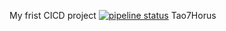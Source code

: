My frist CICD project
[![pipeline status](https://gitlab.com/tinhchieuphuoc/cicd-started/badges/master/pipeline.svg)](https://gitlab.com/tinhchieuphuoc/cicd-started/-/commits/master)
Tao7Horus

